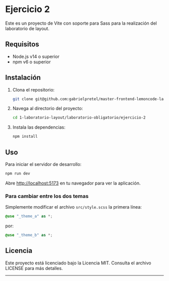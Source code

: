 # Ejercicio 2

Este es un proyecto de Vite con soporte para Sass para la realización del laboratorio de layout.

## Requisitos

- Node.js v14 o superior
- npm v6 o superior

## Instalación

1. Clona el repositorio:

   ```sh
   git clone git@github.com:gabrielpretel/master-frontend-lemoncode-laboratorios.git
   ```

2. Navega al directorio del proyecto:

   ```sh
   cd 1-laboratorio-layout/laboratorio-obligatorio/ejercicio-2
   ```

3. Instala las dependencias:

   ```sh
   npm install
   ```

## Uso

Para iniciar el servidor de desarrollo:

```sh
npm run dev
```

Abre [http://localhost:5173](http://localhost:5173) en tu navegador para ver la aplicación.

### Para cambiar entre los dos temas

Simplemente modificar el archivo `src/style.scss` la primera línea:

```SCSS
@use "_theme_a" as *;
```

por:

```SCSS
@use "_theme_b" as *;
```

## Licencia

Este proyecto está licenciado bajo la Licencia MIT. Consulta el archivo LICENSE para más detalles.

---
